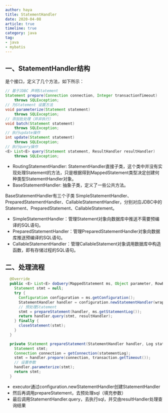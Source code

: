 ```yaml
---
author: haya
title: StatementHandler
date: 2020-04-08
article: true
timeline: true
category: java
tag:
- java
- mybatis
---
```



## 一、StatementHandler结构
是个接口，定义了几个方法，如下所示：
```java
// 基于JDBC 声明Statement
Statement prepare(Connection connection, Integer transactionTimeout)
    throws SQLException;
// 为Statement 设置方法
void parameterize(Statement statement)
    throws SQLException;
// 添加批处理（并非执行）
void batch(Statement statement)
    throws SQLException;
// 执行update操作
int update(Statement statement)
    throws SQLException;
// 执行query操作
<E> List<E> query(Statement statement, ResultHandler resultHandler)
    throws SQLException;
```

- RoutingStatementHandler: StatementHandler直接子类，这个类中并没有实现处理Statement的方法，只是根据得到MappedStatement类型决定创建何种类型StatementHandler对象。
- BaseStatementHandler: 抽象子类，定义了一些公共方法。

BaseStatementHandler有三个子类 SimpleStatementHandler、PreparedStatementHandler、CallableStatementHandler，分别对应JDBC中的Statement、PreparedStatement、CallableStatement。

- SimpleStatementHandler：管理Statement对象向数据库中推送不需要预编译的SQL语句。
- PreparedStatementHandler：管理PreparedStatementHandler对象向数据库推送预编译的SQL语句。
- CallableStatementHandler：管理CallableStatement对象调用数据库中构造函数，即有存储过程的SQL语句。


## 二、处理流程

```java
  @Override
  public <E> List<E> doQuery(MappedStatement ms, Object parameter, RowBounds rowBounds, ResultHandler resultHandler, BoundSql boundSql) throws SQLException {
    Statement stmt = null;
    try {
      Configuration configuration = ms.getConfiguration();
      StatementHandler handler = configuration.newStatementHandler(wrapper, ms, parameter, rowBounds, resultHandler, boundSql);
      // 预处理Statement
      stmt = prepareStatement(handler, ms.getStatementLog());
      return handler.query(stmt, resultHandler);
    } finally {
      closeStatement(stmt);
    }
  }

```

```java
  private Statement prepareStatement(StatementHandler handler, Log statementLog) throws SQLException {
    Statement stmt;
    Connection connection = getConnection(statementLog);
    stmt = handler.prepare(connection, transaction.getTimeout());
    // 设置参数
    handler.parameterize(stmt);
    return stmt;
  }
```
- executor通过configuration.newStatementHandler创建StatementHandler
- 然后再调用prepareStatement，去预处理sql（填充参数）
- 最后调用StatementHandler.query，去执行sql，并交由resultHandler处理查询结果